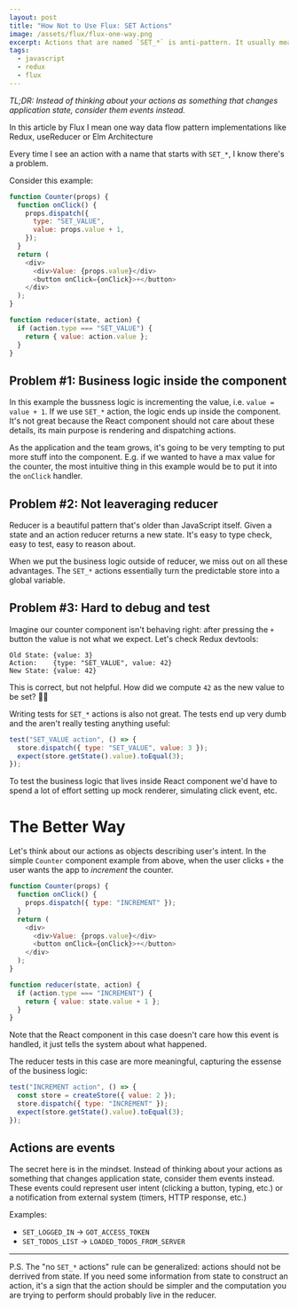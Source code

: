 ```yaml
---
layout: post
title: "How Not to Use Flux: SET Actions"
image: /assets/flux/flux-one-way.png
excerpt: Actions that are named `SET_*` is anti-pattern. It usually means that the code that should be in the reducer lives inside React component instead. This makes apps harder to reason about, debug and test.
tags:
  - javascript
  - redux
  - flux
---
```


_TL;DR: Instead of thinking about your actions as something that changes application state, consider them events instead._

In this article by Flux I mean one way data flow pattern implementations like Redux, useReducer or Elm Architecture

Every time I see an action with a name that starts with `SET_*`, I know there's a problem.

Consider this example:

```javascript
function Counter(props) {
  function onClick() {
    props.dispatch({
      type: "SET_VALUE",
      value: props.value + 1,
    });
  }
  return (
    <div>
      <div>Value: {props.value}</div>
      <button onClick={onClick}>+</button>
    </div>
  );
}

function reducer(state, action) {
  if (action.type === "SET_VALUE") {
    return { value: action.value };
  }
}
```

## Problem #1: Business logic inside the component

In this example the bussness logic is incrementing the value, i.e. `value = value + 1`. If we use `SET_*` action, the logic ends up inside the component. It's not great because the React component should not care about these details, its main purpose is rendering and dispatching actions.

As the application and the team grows, it's going to be very tempting to put more stuff into the component. E.g. if we wanted to have a max value for the counter, the most intuitive thing in this example would be to put it into the `onClick` handler.

## Problem #2: Not leaveraging reducer

Reducer is a beautiful pattern that's older than JavaScript itself. Given a state and an action reducer returns a new state. It's easy to type check, easy to test, easy to reason about.

When we put the business logic outside of reducer, we miss out on all these advantages. The `SET_*` actions essentially turn the predictable store into a global variable.

## Problem #3: Hard to debug and test

Imagine our counter component isn't behaving right: after pressing the `+` button the value is not what we expect. Let's check Redux devtools:

```
Old State: {value: 3}
Action:    {type: "SET_VALUE", value: 42}
New State: {value: 42}
```

This is correct, but not helpful. How did we compute `42` as the new value to be set? 🤷‍♂️

Writing tests for `SET_*` actions is also not great. The tests end up very dumb and the aren't really testing anything useful:

```javascript
test("SET_VALUE action", () => {
  store.dispatch({ type: "SET_VALUE", value: 3 });
  expect(store.getState().value).toEqual(3);
});
```

To test the business logic that lives inside React component we'd have to spend a lot of effort setting up mock renderer, simulating click event, etc.

# The Better Way

Let's think about our actions as objects describing user's intent. In the simple `Counter` component example from above, when the user clicks `+` the user wants the app to _increment_ the counter.

```javascript
function Counter(props) {
  function onClick() {
    props.dispatch({ type: "INCREMENT" });
  }
  return (
    <div>
      <div>Value: {props.value}</div>
      <button onClick={onClick}>+</button>
    </div>
  );
}

function reducer(state, action) {
  if (action.type === "INCREMENT") {
    return { value: state.value + 1 };
  }
}
```

Note that the React component in this case doesn't care how this event is handled, it just tells the system about what happened.

The reducer tests in this case are more meaningful, capturing the essense of the business logic:

```javascript
test("INCREMENT action", () => {
  const store = createStore({ value: 2 });
  store.dispatch({ type: "INCREMENT" });
  expect(store.getState().value).toEqual(3);
});
```

## Actions are events

The secret here is in the mindset. Instead of thinking about your actions as something that changes application state, consider them events instead. These events could represent user intent (clicking a button, typing, etc.) or a notification from external system (timers, HTTP response, etc.)

Examples:

- `SET_LOGGED_IN` → `GOT_ACCESS_TOKEN`
- `SET_TODOS_LIST` → `LOADED_TODOS_FROM_SERVER`

---

P.S. The "no `SET_*` actions" rule can be generalized: actions should not be derrived from state. If you need some information from state to construct an action, it's a sign that the action should be simpler and the computation you are trying to perform should probably live in the reducer.
